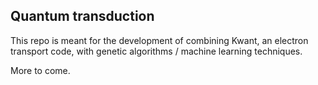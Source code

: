 Quantum transduction
--------------------

This repo is meant for the development of combining Kwant, an electron transport code, with genetic algorithms / machine learning techniques.

More to come.


